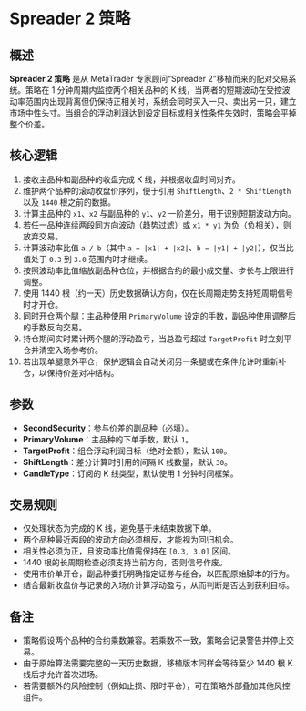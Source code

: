 # Spreader 2 策略

## 概述

**Spreader 2 策略** 是从 MetaTrader 专家顾问“Spreader 2”移植而来的配对交易系统。策略在 1 分钟周期内监控两个相关品种的 K 线，当两者的短期波动在受控波动率范围内出现背离但仍保持正相关时，系统会同时买入一只、卖出另一只，建立市场中性头寸。当组合的浮动利润达到设定目标或相关性条件失效时，策略会平掉整个价差。

## 核心逻辑

1. 接收主品种和副品种的收盘完成 K 线，并根据收盘时间对齐。
2. 维护两个品种的滚动收盘价序列，便于引用 `ShiftLength`、`2 * ShiftLength` 以及 `1440` 根之前的数据。
3. 计算主品种的 `x1`、`x2` 与副品种的 `y1`、`y2` 一阶差分，用于识别短期波动方向。
4. 若任一品种连续两段同方向波动（趋势过滤）或 `x1 * y1` 为负（负相关），则放弃交易。
5. 计算波动率比值 `a / b`（其中 `a = |x1| + |x2|`、`b = |y1| + |y2|`），仅当比值处于 `0.3` 到 `3.0` 范围内时才继续。
6. 按照波动率比值缩放副品种仓位，并根据合约的最小成交量、步长与上限进行调整。
7. 使用 1440 根（约一天）历史数据确认方向，仅在长周期走势支持短周期信号时才开仓。
8. 同时开仓两个腿：主品种使用 `PrimaryVolume` 设定的手数，副品种使用调整后的手数反向交易。
9. 持仓期间实时累计两个腿的浮动盈亏，当总盈亏超过 `TargetProfit` 时立刻平仓并清空入场参考价。
10. 若出现单腿意外平仓，保护逻辑会自动关闭另一条腿或在条件允许时重新补仓，以保持价差对冲结构。

## 参数

- **SecondSecurity**：参与价差的副品种（必填）。
- **PrimaryVolume**：主品种的下单手数，默认 `1`。
- **TargetProfit**：组合浮动利润目标（绝对金额），默认 `100`。
- **ShiftLength**：差分计算时引用的间隔 K 线数量，默认 `30`。
- **CandleType**：订阅的 K 线类型，默认使用 1 分钟时间框架。

## 交易规则

- 仅处理状态为完成的 K 线，避免基于未结束数据下单。
- 两个品种最近两段的波动方向必须相反，才能视为回归机会。
- 相关性必须为正，且波动率比值需保持在 `[0.3, 3.0]` 区间。
- 1440 根的长周期检查必须支持当前方向，否则信号作废。
- 使用市价单开仓，副品种委托明确指定证券与组合，以匹配原始脚本的行为。
- 结合最新收盘价与记录的入场价计算浮动盈亏，从而判断是否达到获利目标。

## 备注

- 策略假设两个品种的合约乘数兼容。若乘数不一致，策略会记录警告并停止交易。
- 由于原始算法需要完整的一天历史数据，移植版本同样会等待至少 1440 根 K 线后才允许首次进场。
- 若需要额外的风险控制（例如止损、限时平仓），可在策略外部叠加其他风控组件。
